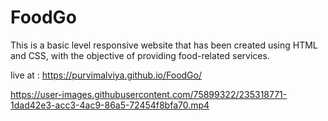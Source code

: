 # FoodGo
This is a basic level responsive website that has been created using HTML and CSS, with the objective of providing food-related services. 

live at : https://purvimalviya.github.io/FoodGo/



https://user-images.githubusercontent.com/75899322/235318771-1dad42e3-acc3-4ac9-86a5-72454f8bfa70.mp4


